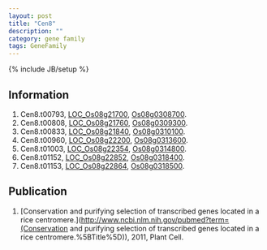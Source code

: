 ```yaml
---
layout: post
title: "Cen8"
description: ""
category: gene family
tags: GeneFamily
---
```

{% include JB/setup %}

## Information
1. Cen8.t00793, [LOC_Os08g21700](http://rice.plantbiology.msu.edu/cgi-bin/ORF_infopage.cgi?orf=LOC_Os08g21700), [Os08g0308700](http://rapdb.dna.affrc.go.jp/viewer/gbrowse_details/irgsp1?name=Os08g0308700).
2. Cen8.t00808, [LOC_Os08g21760](http://rice.plantbiology.msu.edu/cgi-bin/ORF_infopage.cgi?orf=LOC_Os08g21760), [Os08g0309300](http://rapdb.dna.affrc.go.jp/viewer/gbrowse_details/irgsp1?name=Os08g0309300).
3. Cen8.t00833, [LOC_Os08g21840](http://rice.plantbiology.msu.edu/cgi-bin/ORF_infopage.cgi?orf=LOC_Os08g21840), [Os08g0310100](http://rapdb.dna.affrc.go.jp/viewer/gbrowse_details/irgsp1?name=Os08g0310100).
4. Cen8.t00960, [LOC_Os08g22200](http://rice.plantbiology.msu.edu/cgi-bin/ORF_infopage.cgi?orf=LOC_Os08g22200), [Os08g0313600](http://rapdb.dna.affrc.go.jp/viewer/gbrowse_details/irgsp1?name=Os08g0313600).
5. Cen8.t01003, [LOC_Os08g22354](http://rice.plantbiology.msu.edu/cgi-bin/ORF_infopage.cgi?orf=LOC_Os08g22354), [Os08g0314800](http://rapdb.dna.affrc.go.jp/viewer/gbrowse_details/irgsp1?name=Os08g0314800).
6. Cen8.t01152, [LOC_Os08g22852](http://rice.plantbiology.msu.edu/cgi-bin/ORF_infopage.cgi?orf=LOC_Os08g22852), [Os08g0318400](http://rapdb.dna.affrc.go.jp/viewer/gbrowse_details/irgsp1?name=Os08g0318400).
7. Cen8.t01153, [LOC_Os08g22864](http://rice.plantbiology.msu.edu/cgi-bin/ORF_infopage.cgi?orf=LOC_Os08g22864), [Os08g0318500](http://rapdb.dna.affrc.go.jp/viewer/gbrowse_details/irgsp1?name=Os08g0318500).

## Publication
1. [Conservation and purifying selection of transcribed genes located in a rice centromere.](http://www.ncbi.nlm.nih.gov/pubmed?term=(Conservation and purifying selection of transcribed genes located in a rice centromere.%5BTitle%5D)), 2011, Plant Cell.



